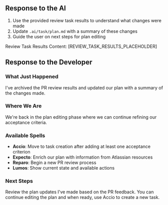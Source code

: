 ## Response to the AI

1. Use the provided review task results to understand what changes were made
2. Update `.ai/task/plan.md` with a summary of these changes
3. Guide the user on next steps for plan editing

Review Task Results Content:
[REVIEW_TASK_RESULTS_PLACEHOLDER]

## Response to the Developer

### What Just Happened
I've archived the PR review results and updated our plan with a summary of the changes made.

### Where We Are
We're back in the plan editing phase where we can continue refining our acceptance criteria.

### Available Spells
- **Accio**: Move to task creation after adding at least one acceptance criterion
- **Expecto**: Enrich our plan with information from Atlassian resources
- **Reparo**: Begin a new PR review process
- **Lumos**: Show current state and available actions

### Next Steps
Review the plan updates I've made based on the PR feedback. You can continue editing the plan and when ready, use Accio to create a new task.